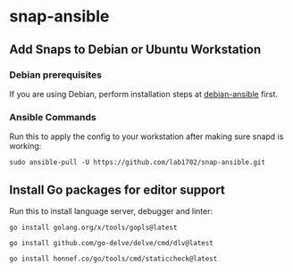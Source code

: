 # snap-ansible

## Add Snaps to Debian or Ubuntu Workstation

### Debian prerequisites

If you are using Debian, perform installation steps at [debian-ansible](https://github.com/lab1702/debian-ansible) first.

### Ansible Commands

Run this to apply the config to your workstation after making sure snapd is working:

    sudo ansible-pull -U https://github.com/lab1702/snap-ansible.git

## Install Go packages for editor support

Run this to install language server, debugger and linter:

    go install golang.org/x/tools/gopls@latest

    go install github.com/go-delve/delve/cmd/dlv@latest

    go install honnef.co/go/tools/cmd/staticcheck@latest
